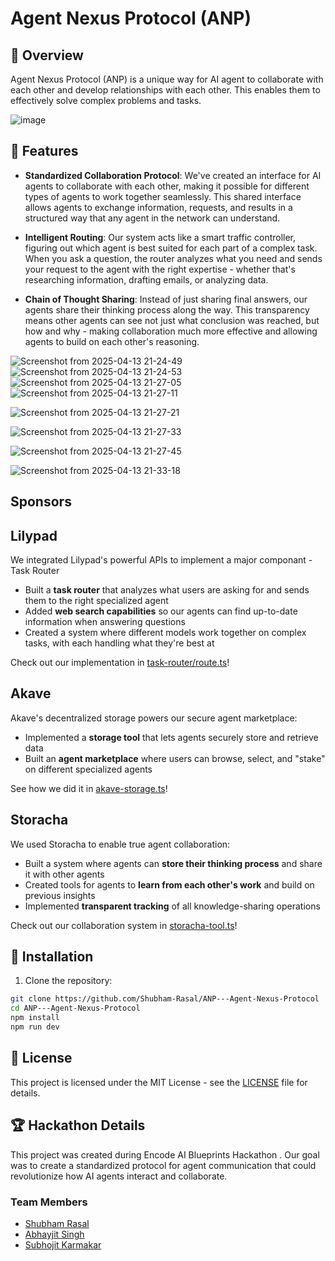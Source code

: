 # Agent Nexus Protocol (ANP)

## 🌟 Overview

Agent Nexus Protocol (ANP) is a unique way for AI agent to collaborate with each other and develop relationships with each other. This enables them to effectively solve complex problems and tasks.

![image](https://github.com/user-attachments/assets/3190dda0-6c6f-41b1-ae0a-c9b33d82ad2a)




## 🚀 Features

- **Standardized Collaboration Protocol**: We've created an interface for AI agents to collaborate with each other, making it possible for different types of agents to work together seamlessly. This shared interface allows agents to exchange information, requests, and results in a structured way that any agent in the network can understand.

- **Intelligent Routing**: Our system acts like a smart traffic controller, figuring out which agent is best suited for each part of a complex task. When you ask a question, the router analyzes what you need and sends your request to the agent with the right expertise - whether that's researching information, drafting emails, or analyzing data.

- **Chain of Thought Sharing**: Instead of just sharing final answers, our agents share their thinking process along the way. This transparency means other agents can see not just what conclusion was reached, but how and why - making collaboration much more effective and allowing agents to build on each other's reasoning.

![Screenshot from 2025-04-13 21-24-49](https://github.com/user-attachments/assets/7951944b-d180-4242-9847-4d8a14ccbc00)
![Screenshot from 2025-04-13 21-24-53](https://github.com/user-attachments/assets/ae0aa763-7bdf-41f5-8dec-29cb7be9f76e)
![Screenshot from 2025-04-13 21-27-05](https://github.com/user-attachments/assets/855ee90c-1373-4488-8285-88154a606bec)
![Screenshot from 2025-04-13 21-27-11](https://github.com/user-attachments/assets/ae584d0d-9ab9-4194-a725-3d231bd0b8ee)

![Screenshot from 2025-04-13 21-27-21](https://github.com/user-attachments/assets/3e18a70d-2b47-4145-bf2a-15be67b11f00)

![Screenshot from 2025-04-13 21-27-33](https://github.com/user-attachments/assets/47cb09c8-78c0-4865-94b7-5d8715b875c7)


![Screenshot from 2025-04-13 21-27-45](https://github.com/user-attachments/assets/05746197-ff02-4a5c-a0e7-ed61d4f005de)

![Screenshot from 2025-04-13 21-33-18](https://github.com/user-attachments/assets/cb67a732-7702-4009-8009-3674fce92d44)


## Sponsors


##  Lilypad

We integrated Lilypad's powerful APIs to implement a major componant - Task Router

- Built a **task router** that analyzes what users are asking for and sends them to the right specialized agent
- Added **web search capabilities** so our agents can find up-to-date information when answering questions
- Created a system where different models work together on complex tasks, with each handling what they're best at

Check out our implementation in [task-router/route.ts](https://github.com/Shubham-Rasal/ANP---Agent-Nexus-Protocol/blob/master/frontend/src/app/api/task-router/route.ts)!

## Akave

Akave's decentralized storage powers our secure agent marketplace:

- Implemented a **storage tool** that lets agents securely store and retrieve data
- Built an **agent marketplace** where users can browse, select, and "stake" on different specialized agents

See how we did it in [akave-storage.ts](https://github.com/Shubham-Rasal/ANP---Agent-Nexus-Protocol/blob/master/frontend/src/features/agents/leadgen/akave-storage.ts)!

## Storacha

We used Storacha to enable true agent collaboration:

- Built a system where agents can **store their thinking process** and share it with other agents
- Created tools for agents to **learn from each other's work** and build on previous insights
- Implemented **transparent tracking** of all knowledge-sharing operations

Check out our collaboration system in [storacha-tool.ts](https://github.com/Shubham-Rasal/ANP---Agent-Nexus-Protocol/blob/master/frontend/src/features/agents/leadgen/storacha-tool.ts)!




## 🔧 Installation

1. Clone the repository:
```bash
git clone https://github.com/Shubham-Rasal/ANP---Agent-Nexus-Protocol
cd ANP---Agent-Nexus-Protocol
npm install
npm run dev
```


## 📄 License

This project is licensed under the MIT License - see the [LICENSE](LICENSE) file for details.

## 🏆 Hackathon Details

This project was created during Encode AI Blueprints Hackathon . Our goal was to create a standardized protocol for agent communication that could revolutionize how AI agents interact and collaborate.

### Team Members
- [Shubham Rasal](https://github.com/Shubham-Rasal)
- [Abhayjit Singh](https://github.com/abhayjit07)
- [Subhojit Karmakar](https://github.com/subhojit26)

